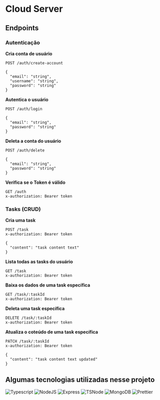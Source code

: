 # Cloud Server

## Endpoints

### Autenticação

**Cria conta de usuário**

```http
POST /auth/create-account

{
  "email": "string",
  "username": "string",
  "password": "string"
}
```

**Autentica o usuário**

```http
POST /auth/login

{
  "email": "string",
  "password": "string"
}
```

**Deleta a conta do usuário**

```http
POST /auth/delete

{
  "email": "string",
  "password": "string"
}
```

**Verifica se o Token é válido**

```http
GET /auth
x-authorization: Bearer token
```

### Tasks (CRUD)

**Cria uma task**

```http
POST /task
x-authorization: Bearer token

{
  "content": "task content text"
}
```

**Lista todas as tasks do usuário**

```http
GET /task
x-authorization: Bearer token
```

**Baixa os dados de uma task específica**

```http
GET /task/:taskId
x-authorization: Bearer token
```

**Deleta uma task específica**

```http
DELETE /task/:taskId
x-authorization: Bearer token
```

**Atualiza o coteúdo de uma task específica**

```http
PATCH /task/:taskId
x-authorization: Bearer token

{
  "content": "task content text updated"
}
```

## Algumas tecnologias utilizadas nesse projeto

![Typescript](https://img.shields.io/badge/TypeScript-007ACC?style=for-the-badge&logo=typescript&logoColor=white)
![NodeJS](https://img.shields.io/badge/Nodejs-43853D?style=for-the-badge&logo=node.js&logoColor=white)
![Express](https://img.shields.io/badge/Express.js-000000?style=for-the-badge&logo=express&logoColor=white)
![TSNode](https://img.shields.io/badge/ts--node-3178c6?style=for-the-badge&logo=ts-node&logoColor=white)
![MongoDB](https://img.shields.io/badge/mongodb-589636?style=for-the-badge&logo=mongodb&logoColor=white)
![Prettier](https://img.shields.io/badge/Prettier-f7b93e?style=for-the-badge&logo=prettier&logoColor=black)
